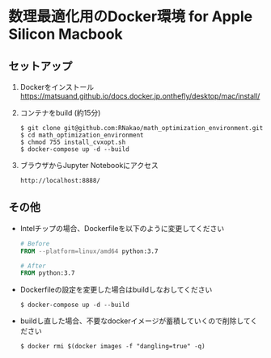 # 数理最適化用のDocker環境 for Apple Silicon Macbook

## セットアップ

1. Dockerをインストール
https://matsuand.github.io/docs.docker.jp.onthefly/desktop/mac/install/

2. コンテナをbuild (約15分)
    ```
    $ git clone git@github.com:RNakao/math_optimization_environment.git
    $ cd math_optimization_environment
    $ chmod 755 install_cvxopt.sh
    $ docker-compose up -d --build
    ```

3. ブラウザからJupyter Notebookにアクセス
    ```
    http://localhost:8888/
    ```

## その他

- Intelチップの場合、Dockerfileを以下のように変更してください
    ```Dockerfile
    # Before
    FROM --platform=linux/amd64 python:3.7

    # After
    FROM python:3.7
    ```
- Dockerfileの設定を変更した場合はbuildしなおしてください
    ```
    $ docker-compose up -d --build
    ```
- buildし直した場合、不要なdockerイメージが蓄積していくので削除してください
    ```
    $ docker rmi $(docker images -f "dangling=true" -q)
    ```
